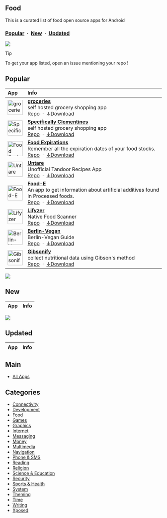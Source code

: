 ## Food
This is a curated list of food open source apps for Android

### [Popular](#popular) &nbsp;&middot;&nbsp; [New](#new) &nbsp;&middot;&nbsp; [Updated](#updated)

![](https://i.imgur.com/waxVImv.png)

> [!TIP]
> To get your app listed, open an issue mentioning your repo !



## Popular

| App | Info |
| :--- | :--- |
| <a href="https://www.openapk.net/groceries/io.ionic.starter/"><img src="https://apt.izzysoft.de/fdroid/repo/io.ionic.starter/en-US/icon.png" height="48" width="48" alt="groceries"></a> | <a href="https://www.openapk.net/groceries/io.ionic.starter/"><b>groceries</b></a><br/>self hosted grocery shopping app<br/><a href="https://github.com/davideshay/groceries">Repo</a> &nbsp;&middot;&nbsp; <a href="https://github.com/davideshay/groceries/releases">↓Download</a>|
| <a href="https://www.openapk.net/specifically-clementines/net.shaytech.groceries/"><img src="https://apt.izzysoft.de/fdroid/repo/net.shaytech.groceries/en-US/icon.png" height="48" width="48" alt="Specifically Clementines"></a> | <a href="https://www.openapk.net/specifically-clementines/net.shaytech.groceries/"><b>Specifically Clementines</b></a><br/>self hosted grocery shopping app<br/><a href="https://github.com/davideshay/groceries">Repo</a> &nbsp;&middot;&nbsp; <a href="https://github.com/davideshay/groceries/releases">↓Download</a>|
| <a href="https://www.openapk.net/food-expirations/com.lorenzovainigli.foodexpirationdates/"><img src="https://www.openapk.net/images/icons/foodexpirationdates-1.png" height="48" width="48" alt="Food Expirations"></a> | <a href="https://www.openapk.net/food-expirations/com.lorenzovainigli.foodexpirationdates/"><b>Food Expirations</b></a><br/>Remember all the expiration dates of your food stocks.<br/><a href="https://github.com/lorenzovngl/FoodExpirationDates">Repo</a> &nbsp;&middot;&nbsp; <a href="https://github.com/lorenzovngl/FoodExpirationDates/releases">↓Download</a>|
| <a href="https://www.openapk.net/untare/unofficial.tandoor.recipes/"><img src="https://apt.izzysoft.de/fdroid/repo/unofficial.tandoor.recipes/en-US/icon.png" height="48" width="48" alt="Untare"></a> | <a href="https://www.openapk.net/untare/unofficial.tandoor.recipes/"><b>Untare</b></a><br/>Unofficial Tandoor Recipes App<br/><a href="https://github.com/phantomate/Untare">Repo</a> &nbsp;&middot;&nbsp; <a href="https://github.com/phantomate/Untare/releases">↓Download</a>|
| <a href="https://www.openapk.net/food-e/app.suhasdissa.foode/"><img src="https://apt.izzysoft.de/fdroid/repo/app.suhasdissa.foode/en-US/icon.png" height="48" width="48" alt="Food-E"></a> | <a href="https://www.openapk.net/food-e/app.suhasdissa.foode/"><b>Food-E</b></a><br/>An app to get information about artificial additives found in Processed foods.<br/><a href="https://github.com/SuhasDissa/Food-E-App">Repo</a> &nbsp;&middot;&nbsp; <a href="https://github.com/SuhasDissa/Food-E-App/releases">↓Download</a>|
| <a href="https://www.openapk.net/lifyzer/com.lifyzer/"><img src="https://www.openapk.net/images/default-icon.svg" height="48" width="48" alt="Lifyzer"></a> | <a href="https://www.openapk.net/lifyzer/com.lifyzer/"><b>Lifyzer</b></a><br/>Native Food Scanner<br/><a href="https://github.com/Lifyzer/Food-Scanner-Android-App">Repo</a> &nbsp;&middot;&nbsp; <a href="https://github.com/Lifyzer/Food-Scanner-Android-App/releases">↓Download</a>|
| <a href="https://www.openapk.net/berlin-vegan/org.berlin_vegan.bvapp/"><img src="https://www.openapk.net/images/default-icon.svg" height="48" width="48" alt="Berlin-Vegan"></a> | <a href="https://www.openapk.net/berlin-vegan/org.berlin_vegan.bvapp/"><b>Berlin-Vegan</b></a><br/>Berlin-Vegan Guide<br/><a href="https://github.com/micuintus/harbour-Berlin-Vegan">Repo</a> &nbsp;&middot;&nbsp; <a href="https://github.com/micuintus/harbour-Berlin-Vegan/releases">↓Download</a>|
| <a href="https://www.openapk.net/gibsonify/org.gibsonify.gibsonify/"><img src="https://apt.izzysoft.de/fdroid/repo/org.gibsonify.gibsonify/en-US/icon.png" height="48" width="48" alt="Gibsonify"></a> | <a href="https://www.openapk.net/gibsonify/org.gibsonify.gibsonify/"><b>Gibsonify</b></a><br/>collect nutritional data using Gibson's method<br/><a href="https://github.com/DigitalNutritionalAssessment/gibsonify">Repo</a> &nbsp;&middot;&nbsp; <a href="https://github.com/DigitalNutritionalAssessment/gibsonify/releases">↓Download</a>|

![](https://i.imgur.com/waxVImv.png)

## New

| App | Info |
| :--- | :--- |

![](https://i.imgur.com/waxVImv.png)

## Updated

| App | Info |
| :--- | :--- |


## Main

- [All Apps](https://github.com/mobilenetworkltd/openapk)


## Categories
- [Connectivity](../categories/connectivity.md)
- [Development](../categories/development.md)
- [Food](../categories/food.md)
- [Games](../categories/games.md)
- [Graphics](../categories/graphics.md)
- [Internet](../categories/internet.md)
- [Messaging](../categories/messaging.md)
- [Money](../categories/money.md)
- [Multimedia](../categories/multimedia.md)
- [Navigation](../categories/navigation.md)
- [Phone & SMS](../categories/phone-and-sms.md)
- [Reading](../categories/reading.md)
- [Religion](../categories/religion.md)
- [Science & Education](../categories/science-and-education.md)
- [Security](../categories/security.md)
- [Sports & Health](../categories/sports-and-health.md)
- [System](../categories/system.md)
- [Theming](../categories/theming.md)
- [Time](../categories/time.md)
- [Writing](../categories/writing.md)
- [Xposed](../categories/xposed.md)
